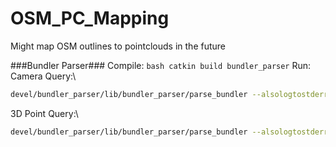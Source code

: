 # OSM_PC_Mapping
Might map OSM outlines to pointclouds in the future

###Bundler Parser###
Compile: ```bash catkin build bundler_parser```
Run: \
Camera Query:\ 
```bash
devel/bundler_parser/lib/bundler_parser/parse_bundler --alsologtostderr --colorlogtostderr --file=[full_path]/aachen.out --query=camera --index=0
```
3D Point Query:\
```bash
devel/bundler_parser/lib/bundler_parser/parse_bundler --alsologtostderr --colorlogtostderr --file=[full_path]/aachen.out --query=3dpoint --index=0
```

